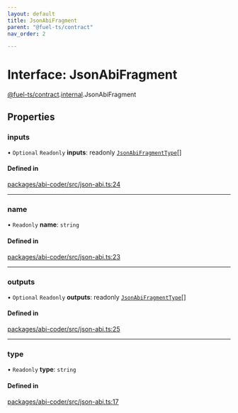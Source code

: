```yaml
---
layout: default
title: JsonAbiFragment
parent: "@fuel-ts/contract"
nav_order: 2

---
```


# Interface: JsonAbiFragment

[@fuel-ts/contract](../index.md).[internal](../namespaces/internal.md).JsonAbiFragment

## Properties

### inputs

• `Optional` `Readonly` **inputs**: readonly [`JsonAbiFragmentType`](internal-JsonAbiFragmentType.md)[]

#### Defined in

[packages/abi-coder/src/json-abi.ts:24](https://github.com/FuelLabs/fuels-ts/blob/master/packages/abi-coder/src/json-abi.ts#L24)

___

### name

• `Readonly` **name**: `string`

#### Defined in

[packages/abi-coder/src/json-abi.ts:23](https://github.com/FuelLabs/fuels-ts/blob/master/packages/abi-coder/src/json-abi.ts#L23)

___

### outputs

• `Optional` `Readonly` **outputs**: readonly [`JsonAbiFragmentType`](internal-JsonAbiFragmentType.md)[]

#### Defined in

[packages/abi-coder/src/json-abi.ts:25](https://github.com/FuelLabs/fuels-ts/blob/master/packages/abi-coder/src/json-abi.ts#L25)

___

### type

• `Readonly` **type**: `string`

#### Defined in

[packages/abi-coder/src/json-abi.ts:17](https://github.com/FuelLabs/fuels-ts/blob/master/packages/abi-coder/src/json-abi.ts#L17)
